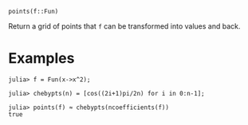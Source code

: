 ```
points(f::Fun)
```

Return a grid of points that `f` can be transformed into values and back.

# Examples

```jldoctest
julia> f = Fun(x->x^2);

julia> chebypts(n) = [cos((2i+1)pi/2n) for i in 0:n-1];

julia> points(f) ≈ chebypts(ncoefficients(f))
true
```
